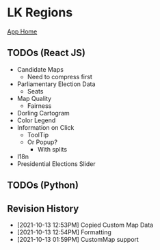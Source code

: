 # LK Regions

[App Home](https://nuuuwan.github.io/lk_regions)

## TODOs (React JS)
* Candidate Maps
  * Need to compress first
* Parliamentary Election Data
  * Seats
* Map Quality
  * Fairness
* Dorling Cartogram
* Color Legend
* Information on Click
  * ToolTip
  * Or Popup?
    * With splits
* I18n
* Presidential Elections Slider
## TODOs (Python)

## Revision History
  *  [2021-10-13 12:53PM] Copied Custom Map Data
  *  [2021-10-13 12:54PM] Formatting
  *  [2021-10-13 01:59PM] CustomMap support
